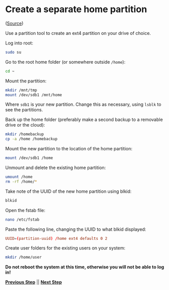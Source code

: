 # Create a separate home partition

([Source](https://askubuntu.com/a/50539))

Use a partition tool to create an ext4 partition on your drive of choice.

Log into root:

```bash
sudo su
```

Go to the root home folder (or somewhere outside `/home`):

```bash
cd ~
```

Mount the partition:

```bash
mkdir /mnt/tmp
mount /dev/sdb1 /mnt/home
```

Where `sdb1` is your new partition. Change this as necessary, using `lsblk` to see the partitions.

Back up the home folder (preferably make a second backup to a removable drive or the cloud):

```bash
mkdir /homebackup
cp -a /home /homebackup
```

Mount the new partition to the location of the home partition:

```bash
mount /dev/sdb1 /home
```

Unmount and delete the existing home partition:

```bash
umount /home
rm -rf /home/*
```

Take note of the UUID of the new home partition using blkid:

```bash
blkid
```

Open the fstab file:

```bash
nano /etc/fstab
```

Paste the following line, changing the UUID to what blkid displayed:

```conf
UUID=(partition-uuid) /home ext4 defaults 0 2
```

Create user folders for the existing users on your system:
```bash
mkdir /home/user
```

**Do not reboot the system at this time, otherwise you will not be able to log in!**

**[Previous Step](./0%20-%20Initial%20setup.md)** || **[Next Step](./1%20-%20Encrypt%20home%20partition.md)**
